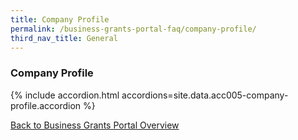 ```yaml
---
title: Company Profile
permalink: /business-grants-portal-faq/company-profile/
third_nav_title: General
---
```


### Company Profile

{% include accordion.html accordions=site.data.acc005-company-profile.accordion %}

[Back to Business Grants Portal Overview](/business-grants-portal/)